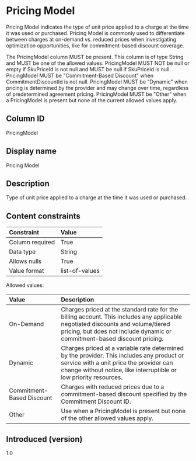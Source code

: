 # Pricing Model

Pricing Model indicates the type of unit price applied to a charge at the time it was used or purchased. Pricing Model is commonly used to differentiate between charges at on-demand vs. reduced prices when investigating optimization opportunities, like for commitment-based discount coverage.

The PricingModel column MUST be present. This column is of type String and MUST be one of the allowed values. PricingModel MUST NOT be null or empty if SkuPriceId is not null and MUST be null if SkuPriceId is null. PricingModel MUST be "Commitment-Based Discount" when CommitmentDiscountId is not null. PricingModel MUST be "Dynamic" when pricing is determined by the provider and may change over time, regardless of predetermined agreement pricing. PricingModel MUST be "Other" when a PricingModel is present but none of the current allowed values apply.

## Column ID

PricingModel

## Display name

Pricing Model

## Description

Type of unit price applied to a charge at the time it was used or purchased.

## Content constraints

|    Constraint   |      Value       |
|:----------------|:-----------------|
| Column required | True             |
| Data type       | String           |
| Allows nulls    | True             |
| Value format    | list-of-values   |

Allowed values:

| Value                     | Description                                                                                                                                                                                                  |
| :------------------------ | :----------------------------------------------------------------------------------------------------------------------------------------------------------------------------------------------------------- |
| On-Demand                 | Charges priced at the standard rate for the billing account. This includes any applicable negotiated discounts and volume/tiered pricing, but does not include dynamic or commitment-based discount pricing. |
| Dynamic                   | Charges priced at a variable rate determined by the provider. This includes any product or service with a unit price the provider can change without notice, like interruptible or low priority resources.   |
| Commitment-Based Discount | Charges with reduced prices due to a commitment-based discount specified by the Commitment Discount ID.                                                                                                      |
| Other | Use when a PricingModel is present but none of the other allowed values apply. |

## Introduced (version)

1.0
